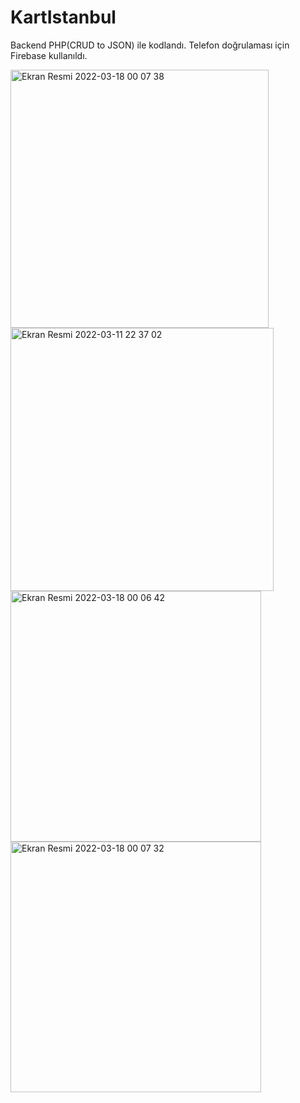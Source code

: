 # KartIstanbul
Backend PHP(CRUD to JSON) ile kodlandı.
Telefon doğrulaması için Firebase kullanıldı.


<img width="413" alt="Ekran Resmi 2022-03-18 00 07 38" src="https://user-images.githubusercontent.com/25960781/158895824-05c9ecb6-1045-4b5c-ab20-a2aba82f8cca.png">
<img width="421" alt="Ekran Resmi 2022-03-11 22 37 02" src="https://user-images.githubusercontent.com/25960781/158895835-0dc90ddb-67eb-4195-892f-d1ebcae7cc61.png">
<img width="401" alt="Ekran Resmi 2022-03-18 00 06 42" src="https://user-images.githubusercontent.com/25960781/158895839-0e8d956c-128c-4492-bf97-383c54181e5f.png">
<img width="401" alt="Ekran Resmi 2022-03-18 00 07 32" src="https://user-images.githubusercontent.com/25960781/158895842-82940d5a-c0d3-414e-b8ff-b0e8daaf3cc7.png">
